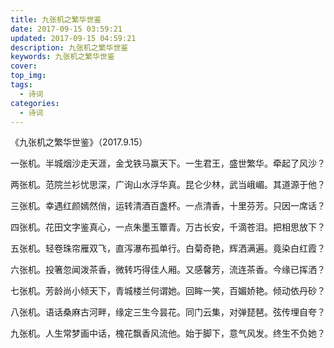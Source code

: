```yaml
---
title: 九张机之繁华世鉴
date: 2017-09-15 03:59:21
updated: 2017-09-15 04:59:21
description: 九张机之繁华世鉴
keywords: 九张机之繁华世鉴
cover: 
top_img: 
tags:
  - 诗词
categories:
  - 诗词
---
```




《九张机之繁华世鉴》（2017.9.15）

一张机。半城烟沙走天涯，金戈铁马赢天下。一生君王，盛世繁华。牵起了风沙？

两张机。范院兰衫忧思深，广询山水浮华真。昆仑少林，武当峨嵋。其道源于他？

三张机。幸遇红颜嫣然俏，运转清酒百盏杯。一点清香，十里芬芳。只因一席话？

四张机。花田文字鉴真心，一点朱墨玉簟青。万古长安，千滴苍泪。把相思放下？

五张机。轻卷珠帘雁双飞，直泻瀑布孤单行。白菊奇艳，辉洒满遍。竟染白红霞？

六张机。投箸忽闻泼茶香，微转巧得佳人厢。又感馨芳，流连茶香。今缘已挥洒？

七张机。芳龄尚小倾天下，青城楼兰何谓她。回眸一笑，百媚娇艳。倾动依丹砂？

八张机。语话桑麻古河畔，缘定三生今昙花。同门云集，对弹琵琶。弦传埋自夸？

九张机。人生常梦画中话，槐花飘香风流他。始于脚下，意气风发。终生不负她？